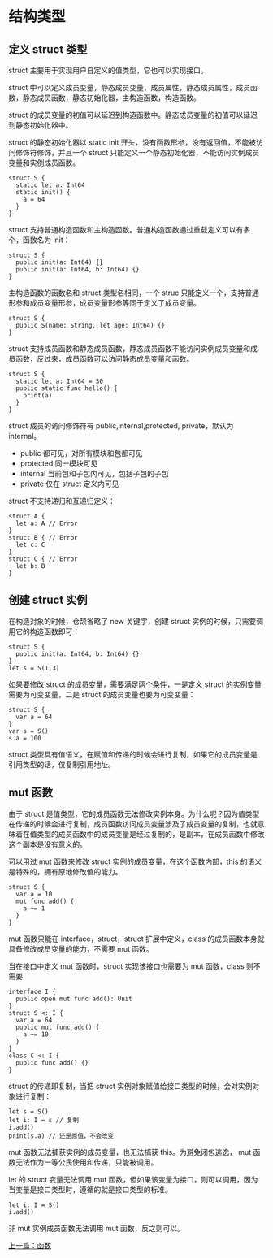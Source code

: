 # 结构类型

## 定义 struct 类型

struct 主要用于实现用户自定义的值类型，它也可以实现接口。

struct 中可以定义成员变量，静态成员变量，成员属性，静态成员属性，成员函数，静态成员函数，静态初始化器，主构造函数，构造函数。

struct 的成员变量的初值可以延迟到构造函数中。静态成员变量的初值可以延迟到静态初始化器中。

struct 的静态初始化器以 static init 开头，没有函数形参，没有返回值，不能被访问修饰符修饰，并且一个 struct 只能定义一个静态初始化器，不能访问实例成员变量和实例成员函数。

```
struct S {
  static let a: Int64
  static init() {
    a = 64
  }
}
```

struct 支持普通构造函数和主构造函数。普通构造函数通过重载定义可以有多个，函数名为 init：

```
struct S {
  public init(a: Int64) {}
  public init(a: Int64, b: Int64) {}
}
```

主构造函数的函数名和 struct 类型名相同，一个 struc 只能定义一个，支持普通形参和成员变量形参，成员变量形参等同于定义了成员变量。

```
struct S {
  public S(name: String, let age: Int64) {}
}
```

struct 支持成员函数和静态成员函数，静态成员函数不能访问实例成员变量和成员函数，反过来，成员函数可以访问静态成员变量和函数。

```
struct S {
  static let a: Int64 = 30
  public static func hello() {
    print(a)
  }
}
```

struct 成员的访问修饰符有 public,internal,protected, private，默认为 internal。

- public 都可见，对所有模块和包都可见
- protected 同一模块可见
- internal 当前包和子包内可见，包括子包的子包
- private 仅在 struct 定义内可见

struct 不支持递归和互递归定义：

```
struct A {
  let a: A // Error
}
struct B { // Error
  let c: C
}
struct C { // Error
  let b: B
}
```

## 创建 struct 实例

在构造对象的时候，仓颉省略了 new 关键字，创建 struct 实例的时候，只需要调用它的构造函数即可：

```
struct S {
  public init(a: Int64, b: Int64) {}
}
let s = S(1,3)
```

如果要修改 struct 的成员变量，需要满足两个条件，一是定义 struct 的实例变量需要为可变变量，二是 struct 的成员变量也要为可变变量：

```
struct S {
  var a = 64
}
var s = S()
s.a = 100
```

struct 类型具有值语义，在赋值和传递的时候会进行复制，如果它的成员变量是引用类型的话，仅复制引用地址。

## mut 函数

由于 struct 是值类型，它的成员函数无法修改实例本身。为什么呢？因为值类型在传递的时候会进行复制，成员函数访问成员变量涉及了成员变量的复制，也就意味着在值类型的成员函数中的成员变量是经过复制的，是副本，在成员函数中修改这个副本是没有意义的。

可以用过 mut 函数来修改 struct 实例的成员变量，在这个函数内部，this 的语义是特殊的，拥有原地修改值的能力。

```
struct S {
  var a = 10
  mut func add() {
    a += 1
  }
}
```

mut 函数只能在 interface，struct，struct 扩展中定义，class 的成员函数本身就具备修改成员变量的能力，不需要 mut 函数。

当在接口中定义 mut 函数时，struct 实现该接口也需要为 mut 函数，class 则不需要

```
interface I {
  public open mut func add(): Unit
}
struct S <: I {
  var a = 64
  public mut func add() {
    a += 10
  }
}
class C <: I {
  public func add() {}
}
```

struct 的传递即复制，当把 struct 实例对象赋值给接口类型的时候，会对实例对象进行复制：

```
let s = S()
let i: I = s // 复制
i.add()
print(s.a) // 还是原值，不会改变
```

mut 函数无法捕获实例的成员变量，也无法捕获 this。为避免闭包逃逸， mut 函数无法作为一等公民使用和传递，只能被调用。

let 的 struct 变量无法调用 mut 函数，但如果该变量为接口，则可以调用，因为当变量是接口类型时，遵循的就是接口类型的标准。

```
let i: I = S()
i.add()
```

非 mut 实例成员函数无法调用 mut 函数，反之则可以。

[上一篇：函数](./func.md)
